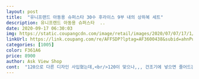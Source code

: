 ```yaml
---
layout: post 
title:  "유니프랜드 아동용 슈퍼스타 30수 후라이스 9부 내의 상하복 세트" 
description: 유니프랜드 아동용 슈퍼스타  ..
date: 2020-09-17 06:30:03 
img: https://static.coupangcdn.com/image/retail/images/2020/07/07/17/1/9f84a944-dd0c-469a-b1f5-d0953be23f3d.jpg 
linkUrl: https://link.coupang.com/re/AFFSDP?lptag=AF3600438&subid=ahnPublicAsk&pageKey=148092826&itemId=3091745488&vendorItemId=71079573264&traceid=V0-113-23f524ab1b50efa2 
categories: [1005] 
color: F361A6 
price: 8900 
author: Ask View Shop 
cont:  "120으로 다른 디자인 사입혔는데,<br/>120이 맞으나,,, 건조기에 넣으면 줄어드는걸 생각하고<br/>130 시켜봤는데.<br/>.<br/> 너무 심하게 길어요.<br/><br/>25개월아기 100사이즈 잘맞아요<br/>남자아이랑 보자마자 좋아하더라요 파란색이라고요;;;<br/>딱 좋아요.<br/><br/>만족합니다.<br/><br/>받아봤을때 좀크겠구나 생각했는데<br/>사이즈크다는 글이많아서 걱정했는데<br/>살짝여유있더라구요<br/>아들이 살이 쫌 있는 편이라 큰 사이즈로 구매했는데 만족스러워요<br/>앞으론 그냥 정사이즈 사입혀야겠어요.<br/><br/>원래입던100사이즈로 주문했어요 일단 진짜큰지확인해보려고요<br/>유니프랜드옷은 건조기들어가도 많이 안줄어요.<br/><br/>키 108 몸무게 18  마른몸매.<br/><br/>" 
---
```


